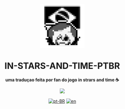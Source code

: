 <br>

<div align="center">

<img src="https://github.com/iagosampz/iagosampz-In-Strars-And-Time-PTBR/blob/main/icon_scaled_40x_pngcrushed.png?raw=true" width="144"/>
  
  <h1 align="center">IN-STARS-AND-TIME-PTBR</h1>

  <p align="center">
    <strong>uma traduçao feita por fan do jogo in strars and time ☕</strong>
  </p>

  <p align="center"><img src="http://img.shields.io/static/v1?label=STATUS&message=EM%20DESENVOLVIMENTO&color=white&style=for-the-badge"/></p>

[![pt-BR](https://img.shields.io/badge/lang-pt--BR-black.svg)](./README.md)
[![en](https://img.shields.io/badge/lang-en-white.svg)](./README.md)
